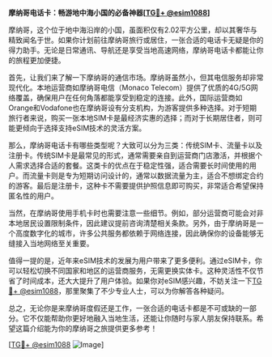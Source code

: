 **摩纳哥电话卡：畅游地中海小国的必备神器[[TG💪+ @esim1088](https://t.me/s/esim1088)]**

摩纳哥，这个位于地中海沿岸的小国，虽面积仅有2.02平方公里，却以其奢华与精致闻名于世。如果你计划前往摩纳哥旅行或居住，一张合适的电话卡无疑是你的得力助手。无论是日常通讯、导航还是享受当地高速网络，摩纳哥电话卡都能让你的旅程更加便捷。

首先，让我们来了解一下摩纳哥的通信市场。摩纳哥虽然小，但其电信服务却非常现代化。本地运营商如摩纳哥电信（Monaco Telecom）提供了优质的4G/5G网络覆盖，确保用户在任何角落都能享受到稳定的连接。此外，国际运营商如Orange和Vodafone也在摩纳哥设有分支机构，为游客提供多种选择。对于短期旅行者来说，购买一张本地SIM卡是最经济实惠的选择；而对于长期居住者，则可能更倾向于选择支持eSIM技术的灵活方案。

那么，摩纳哥电话卡有哪些类型呢？大致可以分为三类：传统SIM卡、流量卡以及注册卡。传统SIM卡是最常见的形式，通常需要亲自到运营商门店激活，并根据个人需求选择合适的套餐。这类卡的优点在于稳定性强，适合需要长时间使用的用户。而流量卡则是专为短期访问设计的，通常以数据流量为主，适合不想绑定合约的游客。最后是注册卡，这种卡不需要提供护照信息即可购买，非常适合希望保持匿名性的用户。

当然，在摩纳哥使用手机卡时也需要注意一些细节。例如，部分运营商可能会对非本地居民设置限制条件，因此建议提前咨询清楚相关条款。另外，由于摩纳哥是一个高度数字化的城市，许多公共服务都依赖于网络连接，因此确保你的设备能够无缝接入当地网络至关重要。

值得一提的是，近年来eSIM技术的发展为用户带来了更多便利。通过eSIM卡，你可以轻松切换不同国家和地区的运营商服务，无需更换实体卡。这种灵活性不仅节省了时间成本，还大大提升了用户体验。如果你对eSIM感兴趣，不妨关注一下[TG💪+ @esim1088](https://t.me/s/esim1088)，那里聚集了不少专业人士，可以为你解答各种疑问。

总之，无论你是来摩纳哥度假还是工作，一张合适的电话卡都是不可或缺的一部分。它不仅能帮助你更好地融入当地生活，还能让你随时与家人朋友保持联系。希望这篇介绍能为你的摩纳哥之旅提供更多参考！

[[TG💪+ @esim1088](https://t.me/s/esim1088) ![Image](https://i.postimg.cc/4NQfJmqS/Snipaste-2025-05-13-00-14-12.png)]